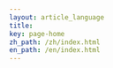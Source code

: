 ```yaml
---
layout: article_language
title: 
key: page-home
zh_path: /zh/index.html
en_path: /en/index.html
---
```

